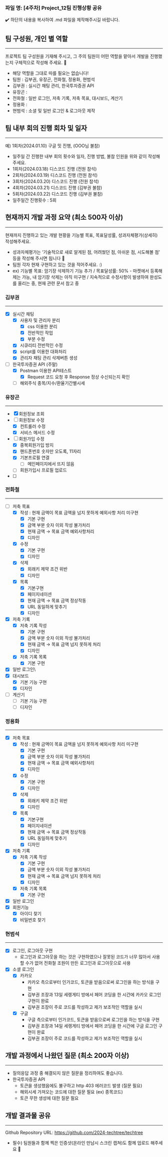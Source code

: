 ### 파일 명: [4주차] Project_12팀 진행상황 공유

<aside>
✔️ 하단의 내용을 복사하여 .md 파일을 제작해주시길 바랍니다.

</aside>

## 팀 구성원, 개인 별 역할

---

프로젝트 팀 구성원을 기재해 주시고, 그 주의 팀원이 어떤 역할을 맡아서 개발을 진행했는지 구체적으로 작성해 주세요. 🙂 

- 해당 역할을 그대로 따를 필요는 없습니다!
- 팀원 : 김부권, 유장곤, 전화철, 정용화, 현범석
- 김부권 : 실시간 채팅 관리, 한국투자증권 API
- 유장곤 :
- 전화철 : 일반 로그인, 저축 기록, 저축 목표, 대시보드, 계산기
- 정용화 :
- 현범석 : 소셜 및 일반 로그인 & 로그아웃 제작

## 팀 내부 회의 진행 회차 및 일자

---

예) 1회차(2024.01.10) 구글 밋 진행, (OOO님 불참)

- 일주일 간 진행한 내부 회의 횟수와 일자, 진행 방법, 불참 인원을 위와 같이 작성해 주세요.
- 1회차(2024.03.18) 디스코드 진행 (전원 참석)
- 2회차(2024.03.19) 디스코드 진행 (전원 참석)
- 3회차(2024.03.20) 디스코드 진행 (전원 참석)
- 4회차(2024.03.21) 디스코드 진행 (김부권 불참)
- 5회차(2024.03.22) 디스코드 진행 (김부권 불참)
- 일주일간 진행횟수 : 5회

## 현재까지 개발 과정 요약 (최소 500자 이상)

---

현재까지 진행하고 있는 개발 현황을 기능별 목표, 목표달성률, 성과자체평가(상세히) 작성해주세요.

- 성과자체평가는 ‘기술적으로 새로 알게된 점, 어려웠던 점, 아쉬운 점, 시도해볼 점' 등을 작성해 주시면 됩니다 🙂
- 팀원 각자 현재 구현하고 있는 것을 적어주세요. :)
- ex) 기능별 목표: 암기장 삭제하기 기능 추가 / 목표달성률: 50% - 마켓에서 등록해제는 가능, 내 암기장 삭제는 아직 미구현 / 지속적으로 수정사항이 발생하여 완성도를 올리는 중, 현재 관련 문서 참고 중

### 김부권

---

- [x]  실시간 채팅
    - [x]  사용자 및 관리자 분리
        - [x]  css 이용한 분리
        - [x]  전반적인 작업
        - [x]  부분 수정
    - [x]  시큐리티 전반적인 수정
    - [x]  script를 이용한 대화처리
    - [x]  관리자 채팅 관리 삭제버튼 생성
- [ ]  한국투자증권 API (주말)
    - [x]  Postman 이용한 API테스트
        - [x]  Request 코드 요청 후 Response 정상 수신되는지 확인
    - [ ]  해외주식 종목/지수/환율기간별시세

### 유장곤

---

- [x]  회원정보 조회
- [ ]  회원정보 수정
    - [x]  컨트롤러 수정
    - [x]  서비스 메서드 수정
- [ ]  회원가입 수정
    - [x]  중복회원가입 방지
    - [x]  핸드폰번호 숫자만 오도록, 11자리
    - [x]  기본프로필 연결
        - [ ]  메인페이지에서 뜨지 않음
    - [ ]  회원가입시 프로필 업로드
- [ ]  

### 전화철

---

- [ ]  저축 목표
    - [x]  작성 : 현재 금액이 목표 금액을 넘지 못하게 예외사항 처리 미구현
        - [x]  기본 구현
        - [x]  금액 부분 숫자 이외 작성 불가처리
        - [x]  현재 금액 → 목표 금액 예외사항처리
        - [x]  디자인
    - [x]  수정
        - [x]  기본 구현
        - [x]  디자인
    - [x]  삭제
        - [x]  외래키 제약 조건 위반
        - [x]  디자인
    - [x]  목록
        - [x]  기본구현
        - [x]  페이지네이션
        - [x]  현재 금액 → 목표 금액 정상작동
        - [x]  URL 동일하게 맞추기
        - [x]  디자인
- [x]  저축 기록
    - [x]  저축 기록 작성
        - [x]  기본 구현
        - [x]  금액 부분 숫자 이외 작성 불가처리
        - [x]  현재 금액 → 목표 금액 넘지 못하게 처리
        - [x]  디자인
    - [x]  저축 기록 목록
        - [x]  기본 구현
- [x]  일반 로그인\
- [x]  대시보드
    - [x]  기본 기능 구현
    - [x]  디자인
- [ ]  계산기
    - [ ]  기본 기능 구현
    - [ ]  디자인

### 정용화

---

- [x]  저축 목표
    - [x]  작성 : 현재 금액이 목표 금액을 넘지 못하게 예외사항 처리 미구현
        - [x]  기본 구현
        - [x]  금액 부분 숫자 이외 작성 불가처리
        - [x]  현재 금액 → 목표 금액 예외사항처리
        - [x]  디자인
    - [x]  수정
        - [x]  기본 구현
        - [x]  디자인
    - [x]  삭제
        - [x]  외래키 제약 조건 위반
        - [x]  디자인
    - [x]  목록
        - [x]  기본구현
        - [x]  페이지네이션
        - [x]  현재 금액 → 목표 금액 정상작동
        - [x]  URL 동일하게 맞추기
        - [x]  디자인
- [x]  저축 기록
    - [x]  저축 기록 작성
        - [x]  기본 구현
        - [x]  금액 부분 숫자 이외 작성 불가처리
        - [x]  현재 금액 → 목표 금액 넘지 못하게 처리
        - [x]  디자인
    - [x]  저축 기록 목록
        - [x]  기본 구현
- [x]  일반 로그인
- [x]  회원기능
    - [x]  아이디 찾기
    - [x]  비밀번호 찾기

### 현범석

---

- [x]  로그인, 로그아웃 구현
    - 로그인과 로그아웃을 하는 것은 구현하였으나 잘못된 코드가 너무 많아서 사용할 수가 없어 전화철 조원이 만든 로그인과 로그아웃으로 사용
- [x]  소셜 로그인
    - [x]  카카오
        - 카카오 측으로부터 인가코드, 토큰을 받음으로써 로그인을 하는 방식을 구현
        - 김부권 조장과 13일 세렝게티 방에서 페어 코딩을 한 시간에 카카오 로그인 구현이 완료
        - 김부권 조장이 주로 코드를 작성하고 제가 보조적인 역할을 실시
    - [x]  구글
        - 구글 측으로부터 인가코드, 토큰을 받음으로써 로그인을 하는 방식을 구현
        - 김부권 조장과 14일 세렝게티 방에서 페어 코딩을 한 시간에 구글 로그인 구현이 완료
        - 김부권 조장이 주로 코드를 작성하고 제가 보조적인 역할을 실시

## 개발 과정에서 나왔던 질문 (최소 200자 이상)

---

- 질의응답 과정 중 해결되지 않은 질문을 정리하여도 좋습니다.
- 한국투자증권 API
    - 토큰을 생성했음에도 불구하고 http 403 에러코드 발생 (질문 필요)
    - 해외시세 가져오는 코드에 대한 질문 필요 (ex) 종목코드)
    - 토큰 무한 생성에 대한 질문 필요

## 개발 결과물 공유

---

Github Repository URL: https://github.com/2024-techtree/techtree

- 필수) 팀원들과 함께 찍은 인증샷(온라인 만남시 스크린 캡쳐)도 함께 업로드 해주세요 🙂
